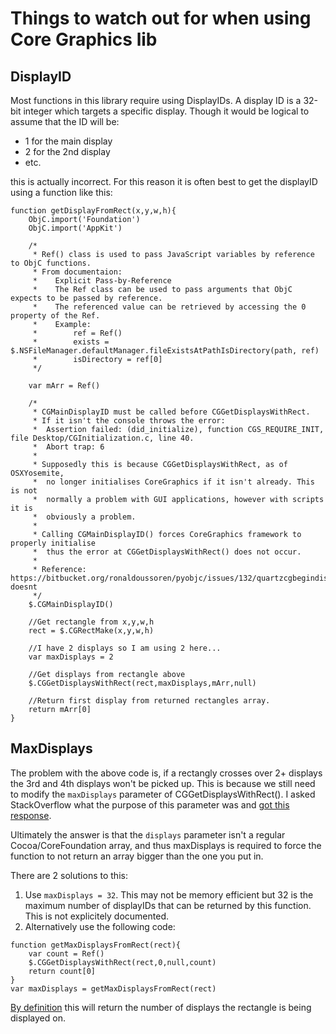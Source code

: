 # Things to watch out for when using Core Graphics lib

## DisplayID

Most functions in this library require using DisplayIDs. A display ID is a 32-bit integer which targets a specific display. Though it would be logical to assume that the ID will be:

* 1 for the main display
* 2 for the 2nd display
* etc.

this is actually incorrect. For this reason it is often best to get the displayID using a function like this:

```
function getDisplayFromRect(x,y,w,h){
    ObjC.import('Foundation')
    ObjC.import('AppKit')

    /*
     * Ref() class is used to pass JavaScript variables by reference to ObjC functions.
     * From documentaion:
     *    Explicit Pass-by-Reference
     *    The Ref class can be used to pass arguments that ObjC expects to be passed by reference.
     *    The referenced value can be retrieved by accessing the 0 property of the Ref.
     *    Example:
     *        ref = Ref()
     *        exists = $.NSFileManager.defaultManager.fileExistsAtPathIsDirectory(path, ref)
     *        isDirectory = ref[0]
     */

    var mArr = Ref()

    /*
     * CGMainDisplayID must be called before CGGetDisplaysWithRect.
     * If it isn't the console throws the error:
     *  Assertion failed: (did_initialize), function CGS_REQUIRE_INIT, file Desktop/CGInitialization.c, line 40.
     *  Abort trap: 6
     *
     * Supposedly this is because CGGetDisplaysWithRect, as of OSXYosemite,
     *  no longer initialises CoreGraphics if it isn't already. This is not
     *  normally a problem with GUI applications, however with scripts it is
     *  obviously a problem.
     *
     * Calling CGMainDisplayID() forces CoreGraphics framework to properly initialise
     *  thus the error at CGGetDisplaysWithRect() does not occur.
     *
     * Reference: https://bitbucket.org/ronaldoussoren/pyobjc/issues/132/quartzcgbegindisplayconfiguration-doesnt
     */
    $.CGMainDisplayID()

    //Get rectangle from x,y,w,h
    rect = $.CGRectMake(x,y,w,h)
    
    //I have 2 displays so I am using 2 here...
    var maxDisplays = 2
    
    //Get displays from rectangle above
    $.CGGetDisplaysWithRect(rect,maxDisplays,mArr,null)

    //Return first display from returned rectangles array.
    return mArr[0]
}
```

## MaxDisplays

The problem with the above code is, if a rectangly crosses over 2+ displays the 3rd and 4th displays won't be picked up. This is because we still need to modify the `maxDisplays` parameter of CGGetDisplaysWithRect(). I asked StackOverflow what the purpose of this parameter was and [got this response](http://stackoverflow.com/a/42035741/6302131).

Ultimately the answer is that the `displays` parameter isn't a regular Cocoa/CoreFoundation array, and thus maxDisplays is required to force the function to not return an array bigger than the one you put in.

There are 2 solutions to this:

1. Use `maxDisplays = 32`. This may not be memory efficient but 32 is the maximum number of displayIDs that can be returned by this function. This is not explicitely documented.
2. Alternatively use the following code:

```
function getMaxDisplaysFromRect(rect){
    var count = Ref()
    $.CGGetDisplaysWithRect(rect,0,null,count)
    return count[0]
}
var maxDisplays = getMaxDisplaysFromRect(rect)
```

[By definition](https://developer.apple.com/reference/coregraphics/1456071-cggetdisplayswithrect) this will return the number of displays the rectangle is being displayed on. 


